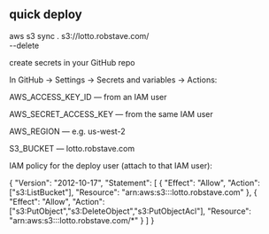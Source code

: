 



## quick deploy

aws s3 sync . s3://lotto.robstave.com/ \
  --delete




  create secrets in your GitHub repo

In GitHub → Settings → Secrets and variables → Actions:

AWS_ACCESS_KEY_ID — from an IAM user

AWS_SECRET_ACCESS_KEY — from the same IAM user

AWS_REGION — e.g. us-west-2

S3_BUCKET — lotto.robstave.com

IAM policy for the deploy user (attach to that IAM user):

{
  "Version": "2012-10-17",
  "Statement": [
    { "Effect": "Allow", "Action": ["s3:ListBucket"], "Resource": "arn:aws:s3:::lotto.robstave.com" },
    { "Effect": "Allow", "Action": ["s3:PutObject","s3:DeleteObject","s3:PutObjectAcl"], "Resource": "arn:aws:s3:::lotto.robstave.com/*" }
  ]
}


